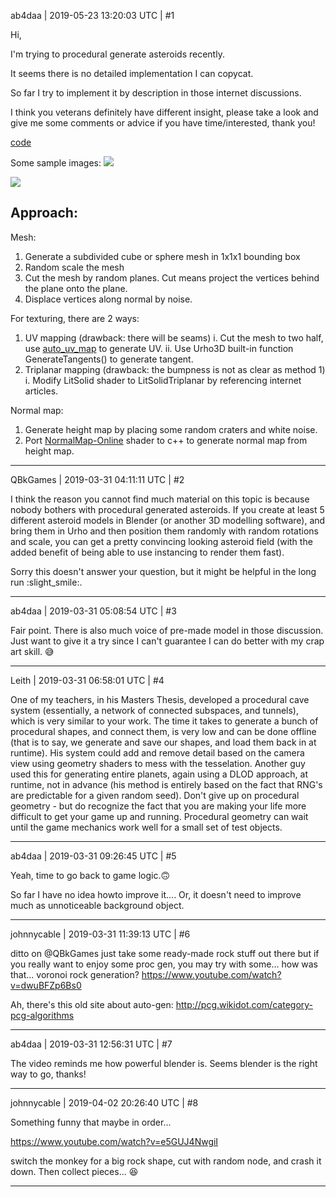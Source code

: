 ab4daa | 2019-05-23 13:20:03 UTC | #1

Hi,

I'm trying to procedural generate asteroids recently.

It seems there is no detailed implementation I can copycat.

So far I try to implement it by description in those internet discussions.

I think you veterans definitely have different insight, please take a look and give me some comments or advice if you have time/interested, thank you!

[code](https://github.com/ab4daa/procedural_asteroid)

Some sample images:
![](upload://qnuKprIt9neDgqw23XlL4fHqT48.png)

![](upload://iyuQG7uMQWWXH8qyZhdZngfycr5.png)

## Approach:

Mesh:

1. Generate a subdivided cube or sphere mesh in 1x1x1 bounding box
2. Random scale the mesh
3. Cut the mesh by random planes. Cut means project the vertices behind the plane onto the plane.
4. Displace vertices along normal by noise.

For texturing, there are 2 ways:

1. UV mapping (drawback: there will be seams)
   i. Cut the mesh to two half, use [auto_uv_map](https://github.com/silky/auto_uv_map) to generate UV.
   ii. Use Urho3D built-in function GenerateTangents() to generate tangent.
2. Triplanar mapping (drawback: the bumpness is not as clear as method 1)
   i. Modify LitSolid shader to LitSolidTriplanar by referencing internet articles.

Normal map:

1. Generate height map by placing some random craters and white noise.
2. Port [NormalMap-Online](https://github.com/cpetry/NormalMap-Online) shader to c++ to generate normal map from height map.

-------------------------

QBkGames | 2019-03-31 04:11:11 UTC | #2

I think the reason you cannot find much material on this topic is because nobody bothers with procedural generated asteroids. If you create at least 5 different asteroid models in Blender (or another 3D modelling software), and bring them in Urho and then position them randomly with random rotations and scale, you can get a pretty convincing looking asteroid field (with the added benefit of being able to use instancing to render them fast).

Sorry this doesn't answer your question, but it might be helpful in the long run :slight_smile:.

-------------------------

ab4daa | 2019-03-31 05:08:54 UTC | #3

Fair point.
There is also much voice of pre-made model in those discussion.
Just want to give it a try since I can't guarantee I can do better with my crap art skill. :sweat_smile:

-------------------------

Leith | 2019-03-31 06:58:01 UTC | #4

One of my teachers, in his Masters Thesis, developed a procedural cave system (essentially, a network of connected subspaces, and tunnels), which is very similar to your work. The time it takes to generate a bunch of procedural shapes, and connect them, is very low and can be done offline (that is to say, we generate and save our shapes, and load them back in at runtime). His system could add and remove detail based on the camera view using geometry shaders to mess with the tesselation.
Another guy used this for generating entire planets, again using a DLOD approach, at runtime, not in advance (his method is entirely based on the fact that RNG's are predictable for a given random seed).
Don't give up on procedural geometry - but do recognize the fact that you are making your life more difficult to get your game up and running. Procedural geometry can wait until the game mechanics work well for a small set of test objects.

-------------------------

ab4daa | 2019-03-31 09:26:45 UTC | #5

Yeah, time to go back to game logic.:upside_down_face:

So far I have no idea howto improve it....
Or, it doesn't need to improve much as unnoticeable background object.

-------------------------

johnnycable | 2019-03-31 11:39:13 UTC | #6

ditto on @QBkGames
just take some ready-made rock stuff out there
but if you really want to enjoy some proc gen, you may try with some... how was that... voronoi rock generation?
https://www.youtube.com/watch?v=dwuBFZp6Bs0

Ah, there's this old site about auto-gen:
http://pcg.wikidot.com/category-pcg-algorithms

-------------------------

ab4daa | 2019-03-31 12:56:31 UTC | #7

The video reminds me how powerful blender is.
Seems blender is the right way to go, thanks!

-------------------------

johnnycable | 2019-04-02 20:26:40 UTC | #8

Something funny that maybe in order...

https://www.youtube.com/watch?v=e5GUJ4NwgiI

switch the monkey for a big rock shape, cut with random node, and crash it down. Then collect pieces... :laughing:

-------------------------

